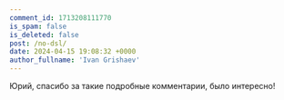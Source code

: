 ```yaml
---
comment_id: 1713208111770
is_spam: false
is_deleted: false
post: /no-dsl/
date: 2024-04-15 19:08:32 +0000
author_fullname: 'Ivan Grishaev'
---
```


Юрий, спасибо за такие подробные комментарии, было интересно!

